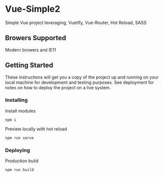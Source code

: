 # Vue-Simple2

Simple Vue project leveraging, Vuetify, Vue-Router, Hot Reload, SASS

## Browers Supported

Modern browers and IE11

## Getting Started

These instructions will get you a copy of the project up and running on your local machine for development and testing purposes. See deployment for notes on how to deploy the project on a live system.


### Installing

Install modules

```
npm i
```

Preview locally with hot reload

```
npm run serve
```

### Deploying

Production build

```
npm run build
```

